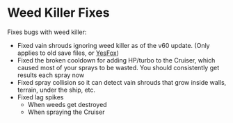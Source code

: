 # Weed Killer Fixes
Fixes bugs with weed killer:
- Fixed vain shrouds ignoring weed killer as of the v60 update. (Only applies to old save files, or [YesFox](https://thunderstore.io/c/lethal-company/p/Dev1A3/YesFox/))
- Fixed the broken cooldown for adding HP/turbo to the Cruiser, which caused most of your sprays to be wasted. You should consistently get results each spray now
- Fixed spray collision so it can detect vain shrouds that grow inside walls, terrain, under the ship, etc.
- Fixed lag spikes
  - When weeds get destroyed
  - When spraying the Cruiser